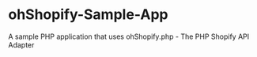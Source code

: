 ohShopify-Sample-App
====================

A sample PHP application that uses ohShopify.php - The PHP Shopify API Adapter